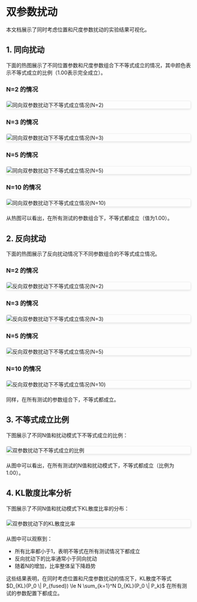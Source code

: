 # 双参数扰动

本文档展示了同时考虑位置和尺度参数扰动的实验结果可视化。

## 1. 同向扰动

下面的热图展示了不同位置参数和尺度参数组合下不等式成立的情况，其中颜色表示不等式成立的比例（1.00表示完全成立）。

### N=2 的情况

<img src="../assets/both_params_same_direction_N2.png" alt="同向双参数扰动下不等式成立情况(N=2)" style="max-width: 100%; height: auto; display: block; margin: 20px auto; border: 1px solid #eee; border-radius: 4px; box-shadow: 0 2px 5px rgba(0,0,0,0.1);">

### N=3 的情况

<img src="../assets/both_params_same_direction_N3.png" alt="同向双参数扰动下不等式成立情况(N=3)" style="max-width: 100%; height: auto; display: block; margin: 20px auto; border: 1px solid #eee; border-radius: 4px; box-shadow: 0 2px 5px rgba(0,0,0,0.1);">

### N=5 的情况

<img src="../assets/both_params_same_direction_N5.png" alt="同向双参数扰动下不等式成立情况(N=5)" style="max-width: 100%; height: auto; display: block; margin: 20px auto; border: 1px solid #eee; border-radius: 4px; box-shadow: 0 2px 5px rgba(0,0,0,0.1);">

### N=10 的情况

<img src="../assets/both_params_same_direction_N10.png" alt="同向双参数扰动下不等式成立情况(N=10)" style="max-width: 100%; height: auto; display: block; margin: 20px auto; border: 1px solid #eee; border-radius: 4px; box-shadow: 0 2px 5px rgba(0,0,0,0.1);">

从热图可以看出，在所有测试的参数组合下，不等式都成立（值为1.00）。

## 2. 反向扰动

下面的热图展示了反向扰动情况下不同参数组合的不等式成立情况。

### N=2 的情况

<img src="../assets/both_params_opposite_direction_N2.png" alt="反向双参数扰动下不等式成立情况(N=2)" style="max-width: 100%; height: auto; display: block; margin: 20px auto; border: 1px solid #eee; border-radius: 4px; box-shadow: 0 2px 5px rgba(0,0,0,0.1);">

### N=3 的情况

<img src="../assets/both_params_opposite_direction_N3.png" alt="反向双参数扰动下不等式成立情况(N=3)" style="max-width: 100%; height: auto; display: block; margin: 20px auto; border: 1px solid #eee; border-radius: 4px; box-shadow: 0 2px 5px rgba(0,0,0,0.1);">

### N=5 的情况

<img src="../assets/both_params_opposite_direction_N5.png" alt="反向双参数扰动下不等式成立情况(N=5)" style="max-width: 100%; height: auto; display: block; margin: 20px auto; border: 1px solid #eee; border-radius: 4px; box-shadow: 0 2px 5px rgba(0,0,0,0.1);">

### N=10 的情况

<img src="../assets/both_params_opposite_direction_N10.png" alt="反向双参数扰动下不等式成立情况(N=10)" style="max-width: 100%; height: auto; display: block; margin: 20px auto; border: 1px solid #eee; border-radius: 4px; box-shadow: 0 2px 5px rgba(0,0,0,0.1);">

同样，在所有测试的参数组合下，不等式都成立。

## 3. 不等式成立比例

下图展示了不同N值和扰动模式下不等式成立的比例：

<img src="../assets/both_params_inequality_holds.png" alt="双参数扰动下不等式成立的比例" style="max-width: 100%; height: auto; display: block; margin: 20px auto; border: 1px solid #eee; border-radius: 4px; box-shadow: 0 2px 5px rgba(0,0,0,0.1);">

从图中可以看出，在所有测试的N值和扰动模式下，不等式都成立（比例为1.00）。

## 4. KL散度比率分析

下图展示了不同N值和扰动模式下KL散度比率的分布：

<img src="../assets/both_params_ratio_boxplot.png" alt="双参数扰动下的KL散度比率" style="max-width: 100%; height: auto; display: block; margin: 20px auto; border: 1px solid #eee; border-radius: 4px; box-shadow: 0 2px 5px rgba(0,0,0,0.1);">

从图中可以观察到：
- 所有比率都小于1，表明不等式在所有测试情况下都成立
- 反向扰动下的比率通常小于同向扰动
- 随着N的增加，比率整体呈下降趋势

这些结果表明，在同时考虑位置和尺度参数扰动的情况下，KL散度不等式 $D_{KL}(P_0 \| P_{fused}) \le N \sum_{k=1}^N D_{KL}(P_0 \| P_k)$ 在所有测试的参数配置下都成立。
